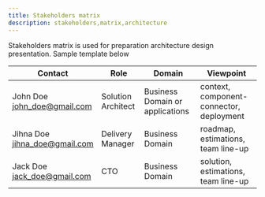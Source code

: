 ```yaml
---
title: Stakeholders matrix
description: stakeholders,matrix,architecture
---
```


Stakeholders matrix is used for preparation architecture design presentation.
Sample template below

| Contact                            | Role               | Domain                          | Viewpoint                                    |
|------------------------------------|--------------------|---------------------------------|----------------------------------------------|
| John Doe <br/>john_doe@gmail.com   | Solution Architect | Business Domain or applications | context, component-connector, deployment     |
| Jihna Doe <br/>jihna_doe@gmail.com | Delivery Manager   | Business Domain                 | roadmap, estimations, team line-up           |
| Jack Doe <br/>jack_doe@gmail.com   | CTO                | Business Domain                 | solution, estimations, team line-up          |